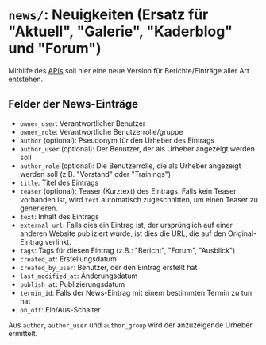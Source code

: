 # `news/`: Neuigkeiten (Ersatz für "Aktuell", "Galerie", "Kaderblog" und "Forum")

Mithilfe des [APIs](../api/README.md) soll hier eine neue Version für Berichte/Einträge aller Art entstehen.

## Felder der News-Einträge

- `owner_user`: Verantwortlicher Benutzer
- `owner_role`: Verantwortliche Benutzerrolle/gruppe
- `author` (optional): Pseudonym für den Urheber des Eintrags
- `author_user` (optional): Der Benutzer, der als Urheber angezeigt werden soll
- `author_role` (optional): Die Benutzerrolle, die als Urheber angezeigt werden soll (z.B. "Vorstand" oder "Trainings")
- `title`: Titel des Eintrags
- `teaser` (optional): Teaser (Kurztext) des Eintrags. Falls kein Teaser vorhanden ist, wird `text` automatisch zugeschnitten, um einen Teaser zu generieren.
- `text`: Inhalt des Eintrags
- `external_url`: Falls dies ein Eintrag ist, der ursprünglich auf einer anderen Website publiziert wurde, ist dies die URL, die auf den Original-Eintrag verlinkt.
- `tags`: Tags für diesen Eintrag (z.B.: "Bericht", "Forum", "Ausblick")
- `created_at`: Erstellungsdatum
- `created_by_user`: Benutzer, der den Eintrag erstellt hat
- `last_modified_at`: Änderungsdatum
- `publish_at`: Publizierungsdatum
- `termin_id`: Falls der News-Eintrag mit einem bestimmten Termin zu tun hat
- `on_off`: Ein/Aus-Schalter

Aus `author`, `author_user` und `author_group` wird der anzuzeigende Urheber ermittelt.